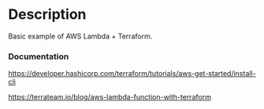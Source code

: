 # Description

Basic example of AWS Lambda + Terraform.

### Documentation

https://developer.hashicorp.com/terraform/tutorials/aws-get-started/install-cli

https://terrateam.io/blog/aws-lambda-function-with-terraform


